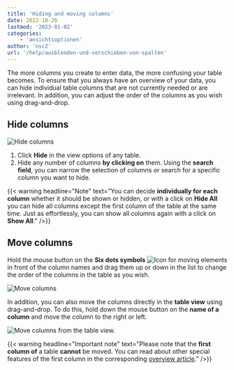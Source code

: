 ```yaml
---
title: 'Hiding and moving columns'
date: 2022-10-26
lastmod: '2023-01-02'
categories:
    - 'ansichtsoptionen'
author: 'nsc2'
url: '/help/ausblenden-und-verschieben-von-spalten'
---
```


The more columns you create to enter data, the more confusing your table becomes. To ensure that you always have an overview of your data, you can hide individual table columns that are not currently needed or are irrelevant. In addition, you can adjust the order of the columns as you wish using drag-and-drop.

## Hide columns

![Hide columns](https://seatable.io/wp-content/uploads/2022/10/hide-coloumns-2.gif)

1. Click **Hide** in the view options of any table.
2. Hide any number of columns **by clicking on** them. Using the **search field**, you can narrow the selection of columns or search for a specific column you want to hide.

{{< warning  headline="Note"  text="You can decide **individually for each column** whether it should be shown or hidden, or with a click on **Hide All** you can hide all columns except the first column of the table at the same time. Just as effortlessly, you can show all columns again with a click on **Show All**." />}}

## Move columns

Hold the mouse button on the **Six dots symbols** ![Icon for moving elements](https://seatable.io/wp-content/uploads/2022/10/move-icon.png) in front of the column names and drag them up or down in the list to change the order of the columns in the table as you wish.

![Move columns](https://seatable.io/wp-content/uploads/2022/10/moving-columns.gif)

In addition, you can also move the columns directly in the **table view** using drag-and-drop. To do this, hold down the mouse button on the **name of a column** and move the column to the right or left.

![Move columns from the table view.](https://seatable.io/wp-content/uploads/2022/10/moving-columns-from-the-table-view.gif)

{{< warning  headline="Important note"  text="Please note that the **first column of** a table **cannot** be moved. You can read about other special features of the first column in the corresponding [overview article](https://seatable.io/en/docs/spalten/die-besonderheiten-der-ersten-spalte/)." />}}
